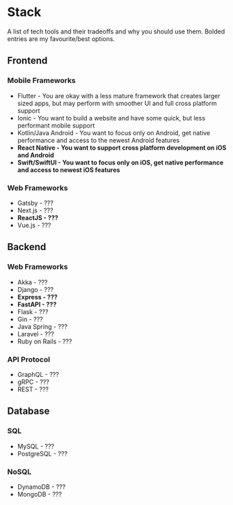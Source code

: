 # Stack
A list of tech tools and their tradeoffs and why you should use them. Bolded entries are my favourite/best options.

## Frontend

### Mobile Frameworks
- Flutter - You are okay with a less mature framework that creates larger sized apps, but may perform with smoother UI and full cross platform support
- Ionic - You want to build a website and have some quick, but less performant mobile support
- Kotlin/Java Android - You want to focus only on Android, get native performance and access to the newest Android features
- **React Native - You want to support cross platform development on iOS and Android**
- **Swift/SwiftUI - You want to focus only on iOS, get native performance and access to newest iOS features**

### Web Frameworks
- Gatsby - ???
- Next.js - ???
- **ReactJS - ???**
- Vue.js - ???

## Backend

### Web Frameworks
- Akka - ???
- Django - ???
- **Express - ???**
- **FastAPI - ???**
- Flask - ???
- Gin - ???
- Java Spring - ???
- Laravel - ???
- Ruby on Rails - ???

### API Protocol
- GraphQL - ???
- gRPC - ???
- REST - ???

## Database

### SQL
- MySQL - ???
- PostgreSQL - ???

### NoSQL
- DynamoDB - ???
- MongoDB - ???
